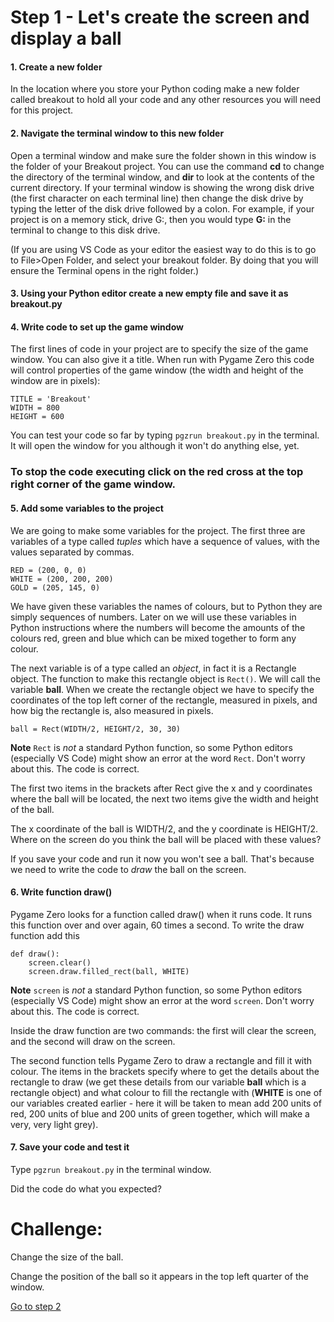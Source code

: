 # Step 1 - Let's create the screen and display a ball

#### 1. Create a new folder

   In the location where you store your Python coding make a new folder called breakout to hold all your code and any other resources you will need for this project.

#### 2. Navigate the terminal window to this new folder

   Open a terminal window and make sure the folder shown in this window is the folder of your Breakout project. You can use the command **cd** to change the directory of the terminal window, and **dir** to look at the contents of the current directory. If your terminal window is showing the wrong disk drive (the first character on each terminal line) then change the disk drive by typing the letter of the disk drive followed by a colon. For example, if your project is on a memory stick, drive G:, then you would type **G:** in the terminal to change to this disk drive.

   (If you are using VS Code as your editor the easiest way to do this is to go to File>Open Folder, and select your breakout folder. By doing that you will ensure the Terminal opens in the right folder.)

#### 3. Using your Python editor create a new empty file and save it as breakout.py

#### 4. Write code to set up the game window

   The first lines of code in your project are to specify the size of the game window. You can also give it a title. When run with Pygame Zero this code will control properties of the game window (the width and height of the window are in pixels):

   ```
   TITLE = 'Breakout'
   WIDTH = 800
   HEIGHT = 600
   ```
   You can test your code so far by typing ```pgzrun breakout.py``` in the terminal. It will open the window for you although it won't do anything else, yet.

###   To stop the code executing click on the red cross at the top right corner of the game window.

#### 5. Add some variables to the project

   We are going to make some variables for the project. The first three are variables of a type called *tuples* which have a sequence of values, with the values separated by commas.

   ```
   RED = (200, 0, 0)
   WHITE = (200, 200, 200)
   GOLD = (205, 145, 0)
   ```
   We have given these variables the names of colours, but to Python they are simply sequences of numbers. Later on we will use these variables in Python instructions where the numbers will become the amounts of the colours red, green and blue which can be mixed together to form any colour.

   The next variable is of a type called an *object*, in fact it is a Rectangle object. The function to make this rectangle object is ```Rect()```. We will call the variable **ball**. When we create the rectangle object we have to specify the coordinates of the top left corner of the rectangle, measured in pixels, and how big the rectangle is, also measured in pixels.
   ```
   ball = Rect(WIDTH/2, HEIGHT/2, 30, 30)
   ```
   **Note** ```Rect``` is *not* a standard Python function, so some Python editors (especially VS Code) might show an error at the word ```Rect```. Don't worry about this. The code is correct.

   The first two items in the brackets after Rect give the x and y coordinates where the ball will be located, the next two items give the width and height of the ball.

   The x coordinate of the ball is WIDTH/2, and the y coordinate is HEIGHT/2. Where on the screen do you think the ball will be placed with these values?

   If you save your code and run it now you won't see a ball. That's because we need to write the code to *draw* the ball on the screen.

#### 6. Write function **draw()**

   Pygame Zero looks for a function called draw() when it runs code. It runs this function over and over again, 60 times a second.    To write the draw function add this
   ```  
   def draw():
       screen.clear()
       screen.draw.filled_rect(ball, WHITE)
   ```
   **Note** ```screen``` is *not* a standard Python function, so some Python editors (especially VS Code) might show an error at the word ```screen```. Don't worry about this. The code is correct.

   Inside the draw function are two commands: the first will clear the screen, and the second will draw on the screen.

   The second function tells Pygame Zero to draw a rectangle and fill it with colour. The items in the brackets specify where to get the details about the rectangle to draw (we get these details from our variable **ball** which is a rectangle object) and what colour to fill the rectangle with (**WHITE** is one of our variables created earlier - here it will be taken to mean add 200 units of red, 200 units of blue and 200 units of green together, which will make a very, very light grey). 

#### 7. Save your code and test it

   Type ```pgzrun breakout.py``` in the terminal window.

   Did the code do what you expected?

Challenge:
==========

Change the size of the ball.

Change the position of the ball so it appears in the top left quarter of the window.

[Go to step 2](../step02-bat_and_movement)

